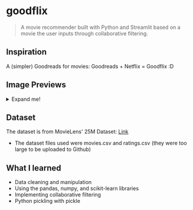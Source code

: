 # goodflix
> A movie recommender built with Python and Streamlit based on a movie the user inputs through collaborative filtering.

## Inspiration
A (simpler) Goodreads for movies: Goodreads + Netflix = Goodflix :D

## Image Previews
<details>
	<summary>Expand me!</summary>
	<img alt="ScreenShot" src="https://github.com/tdanielles/goodflix/blob/main/sample1.png">
	<img alt="ScreenShot" src="https://github.com/tdanielles/goodflix/blob/main/sample2.png">
</details>

## Dataset
The dataset is from MovieLens' 25M Dataset: [Link](https://grouplens.org/datasets/movielens/25m/)
- The dataset files used were movies.csv and ratings.csv (they were too large to be uploaded to Github)

## What I learned
- Data cleaning and manipulation
- Using the pandas, numpy, and scikit-learn libraries
- Implementing collaborative filtering
- Python pickling with pickle

